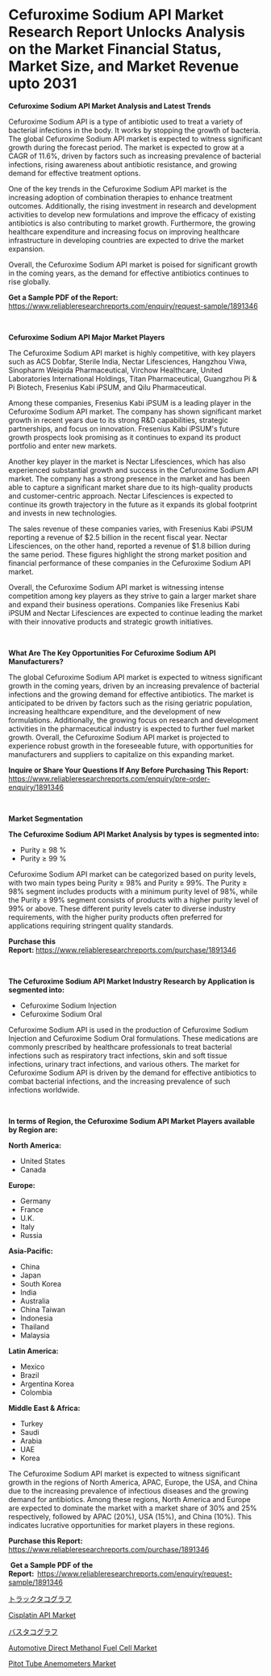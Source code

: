 <p><h1>Cefuroxime Sodium API Market Research Report Unlocks Analysis on the Market Financial Status, Market Size, and Market Revenue upto 2031</h1></p><p><strong>Cefuroxime Sodium API Market Analysis and Latest Trends</strong></p>
<p><p>Cefuroxime Sodium API is a type of antibiotic used to treat a variety of bacterial infections in the body. It works by stopping the growth of bacteria. The global Cefuroxime Sodium API market is expected to witness significant growth during the forecast period. The market is expected to grow at a CAGR of 11.6%, driven by factors such as increasing prevalence of bacterial infections, rising awareness about antibiotic resistance, and growing demand for effective treatment options.</p><p>One of the key trends in the Cefuroxime Sodium API market is the increasing adoption of combination therapies to enhance treatment outcomes. Additionally, the rising investment in research and development activities to develop new formulations and improve the efficacy of existing antibiotics is also contributing to market growth. Furthermore, the growing healthcare expenditure and increasing focus on improving healthcare infrastructure in developing countries are expected to drive the market expansion.</p><p>Overall, the Cefuroxime Sodium API market is poised for significant growth in the coming years, as the demand for effective antibiotics continues to rise globally.</p></p>
<p><strong>Get a Sample PDF of the Report:&nbsp;</strong> <a href="https://www.reliableresearchreports.com/enquiry/request-sample/1891346">https://www.reliableresearchreports.com/enquiry/request-sample/1891346</a></p>
<p>&nbsp;</p>
<p><strong>Cefuroxime Sodium API Major Market Players</strong></p>
<p><p>The Cefuroxime Sodium API market is highly competitive, with key players such as ACS Dobfar, Sterile India, Nectar Lifesciences, Hangzhou Viwa, Sinopharm Weiqida Pharmaceutical, Virchow Healthcare, United Laboratories International Holdings, Titan Pharmaceutical, Guangzhou Pi & Pi Biotech, Fresenius Kabi iPSUM, and Qilu Pharmaceutical. </p><p>Among these companies, Fresenius Kabi iPSUM is a leading player in the Cefuroxime Sodium API market. The company has shown significant market growth in recent years due to its strong R&D capabilities, strategic partnerships, and focus on innovation. Fresenius Kabi iPSUM's future growth prospects look promising as it continues to expand its product portfolio and enter new markets.</p><p>Another key player in the market is Nectar Lifesciences, which has also experienced substantial growth and success in the Cefuroxime Sodium API market. The company has a strong presence in the market and has been able to capture a significant market share due to its high-quality products and customer-centric approach. Nectar Lifesciences is expected to continue its growth trajectory in the future as it expands its global footprint and invests in new technologies.</p><p>The sales revenue of these companies varies, with Fresenius Kabi iPSUM reporting a revenue of $2.5 billion in the recent fiscal year. Nectar Lifesciences, on the other hand, reported a revenue of $1.8 billion during the same period. These figures highlight the strong market position and financial performance of these companies in the Cefuroxime Sodium API market. </p><p>Overall, the Cefuroxime Sodium API market is witnessing intense competition among key players as they strive to gain a larger market share and expand their business operations. Companies like Fresenius Kabi iPSUM and Nectar Lifesciences are expected to continue leading the market with their innovative products and strategic growth initiatives.</p></p>
<p>&nbsp;</p>
<p><strong>What Are The Key Opportunities For Cefuroxime Sodium API Manufacturers?</strong></p>
<p><p>The global Cefuroxime Sodium API market is expected to witness significant growth in the coming years, driven by an increasing prevalence of bacterial infections and the growing demand for effective antibiotics. The market is anticipated to be driven by factors such as the rising geriatric population, increasing healthcare expenditure, and the development of new formulations. Additionally, the growing focus on research and development activities in the pharmaceutical industry is expected to further fuel market growth. Overall, the Cefuroxime Sodium API market is projected to experience robust growth in the foreseeable future, with opportunities for manufacturers and suppliers to capitalize on this expanding market.</p></p>
<p><strong>Inquire or Share Your Questions If Any Before Purchasing This Report:</strong> <a href="https://www.reliableresearchreports.com/enquiry/pre-order-enquiry/1891346">https://www.reliableresearchreports.com/enquiry/pre-order-enquiry/1891346</a></p>
<p>&nbsp;</p>
<p><strong>Market Segmentation</strong></p>
<p><strong>The Cefuroxime Sodium API Market Analysis by types is segmented into:</strong></p>
<p><ul><li>Purity ≥ 98 %</li><li>Purity ≥ 99 %</li></ul></p>
<p><p>Cefuroxime Sodium API market can be categorized based on purity levels, with two main types being Purity ≥ 98% and Purity ≥ 99%. The Purity ≥ 98% segment includes products with a minimum purity level of 98%, while the Purity ≥ 99% segment consists of products with a higher purity level of 99% or above. These different purity levels cater to diverse industry requirements, with the higher purity products often preferred for applications requiring stringent quality standards.</p></p>
<p><strong>Purchase this Report:&nbsp;</strong><a href="https://www.reliableresearchreports.com/purchase/1891346">https://www.reliableresearchreports.com/purchase/1891346</a></p>
<p>&nbsp;</p>
<p><strong>The Cefuroxime Sodium API Market Industry Research by Application is segmented into:</strong></p>
<p><ul><li>Cefuroxime Sodium Injection</li><li>Cefuroxime Sodium Oral</li></ul></p>
<p><p>Cefuroxime Sodium API is used in the production of Cefuroxime Sodium Injection and Cefuroxime Sodium Oral formulations. These medications are commonly prescribed by healthcare professionals to treat bacterial infections such as respiratory tract infections, skin and soft tissue infections, urinary tract infections, and various others. The market for Cefuroxime Sodium API is driven by the demand for effective antibiotics to combat bacterial infections, and the increasing prevalence of such infections worldwide.</p></p>
<p>&nbsp;</p>
<p><strong>In terms of Region, the Cefuroxime Sodium API Market Players available by Region are:</strong></p>
<p>
    <p> <strong> North America: </strong>
        <ul>
            <li>United States</li>
            <li>Canada</li>
        </ul>
        </p> 
    <p> <strong> Europe: </strong>
        <ul>
            <li>Germany</li>
            <li>France</li>
            <li>U.K.</li>
            <li>Italy</li>
            <li>Russia</li>
        </ul>
        </p> 
    <p> <strong> Asia-Pacific: </strong>
        <ul>
            <li>China</li>
            <li>Japan</li>
            <li>South Korea</li>
            <li>India</li>
            <li>Australia</li>
            <li>China Taiwan</li>
            <li>Indonesia</li>
            <li>Thailand</li>
            <li>Malaysia</li>
        </ul>
        </p> 
    <p> <strong> Latin America: </strong>
        <ul>
            <li>Mexico</li>
            <li>Brazil</li>
            <li>Argentina Korea</li>
            <li>Colombia</li>
        </ul>
        </p> 
    <p> <strong> Middle East & Africa: </strong>
        <ul>
            <li>Turkey</li>
            <li>Saudi</li>
            <li>Arabia</li>
            <li>UAE</li>
            <li>Korea</li>
        </ul>
    </p>
    </p>
<p><p>The Cefuroxime Sodium API market is expected to witness significant growth in the regions of North America, APAC, Europe, the USA, and China due to the increasing prevalence of infectious diseases and the growing demand for antibiotics. Among these regions, North America and Europe are expected to dominate the market with a market share of 30% and 25% respectively, followed by APAC (20%), USA (15%), and China (10%). This indicates lucrative opportunities for market players in these regions.</p></p>
<p><strong>Purchase this Report: </strong><a href="https://www.reliableresearchreports.com/purchase/1891346">https://www.reliableresearchreports.com/purchase/1891346</a></p>
<p>&nbsp;<strong>Get a Sample PDF of the Report:&nbsp;&nbsp;</strong><a href="https://www.reliableresearchreports.com/enquiry/request-sample/1891346">https://www.reliableresearchreports.com/enquiry/request-sample/1891346</a></p>
<p><strong></strong></p>
<p><p><a href="https://medium.com/@decker5351/%E3%83%88%E3%83%A9%E3%83%83%E3%82%AF%E3%82%BF%E3%82%B3%E3%82%B0%E3%83%A9%E3%83%95%E5%B8%82%E5%A0%B4%E3%81%AE%E5%B1%95%E6%9C%9B-%E6%A5%AD%E7%95%8C%E6%A6%82%E8%A6%81%E3%81%A8%E4%BA%88%E6%B8%AC-2024%E5%B9%B4%E3%81%8B%E3%82%892031%E5%B9%B4-f8d376bc152f">トラックタコグラフ</a></p><p><a href="https://github.com/mauripalmi/Market-Research-Report-List-2/blob/main/cisplatin-api-market.md">Cisplatin API Market</a></p><p><a href="https://medium.com/@decker5351/%E3%83%90%E3%82%B9%E3%82%BF%E3%82%B3%E3%82%B0%E3%83%A9%E3%83%95%E5%B8%82%E5%A0%B4%E3%81%AE%E3%82%A4%E3%83%B3%E3%82%B5%E3%82%A4%E3%83%88-%E5%B8%82%E5%A0%B4%E5%8B%95%E5%90%91-%E6%88%90%E9%95%B7-2024%E5%B9%B4%E3%81%8B%E3%82%892031%E5%B9%B4%E3%81%BE%E3%81%A7%E3%81%AE%E4%BA%88%E6%B8%AC-52153d0b70c6">バスタコグラフ</a></p><p><a href="https://view.publitas.com/reportprime-1/automotive-direct-methanol-fuel-cell-market-size-share-trends-analysis-report-by-application-regional-outlook-competitive-strategies-and-segment-forecasts-2024-2031/">Automotive Direct Methanol Fuel Cell Market</a></p><p><a href="https://extreme-scabiosa-c81.notion.site/Global-Pitot-Tube-Anemometers-Market-by-Types-Applications-and-Major-Players-with-Regional-Growth-9b210c8f6252441889f8578b0cd45dce">Pitot Tube Anemometers Market</a></p></p>